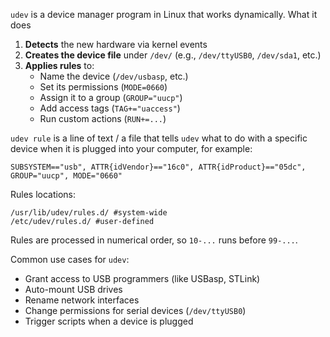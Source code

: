 `udev` is a device manager program in Linux that works dynamically.
What it does
1. **Detects** the new hardware via kernel events
2. **Creates the device file** under `/dev/` (e.g., `/dev/ttyUSB0`, `/dev/sda1`, etc.)
3. **Applies rules** to:
    - Name the device (`/dev/usbasp`, etc.)
    - Set its permissions (`MODE=0660`)
    - Assign it to a group (`GROUP="uucp"`)
    - Add access tags (`TAG+="uaccess"`)
    - Run custom actions (`RUN+=...`)

`udev rule` is a line of text / a file that tells `udev` what to do with a specific device when it is plugged into your computer, for example:
```
SUBSYSTEM=="usb", ATTR{idVendor}=="16c0", ATTR{idProduct}=="05dc", GROUP="uucp", MODE="0660"
```

Rules locations:
```
/usr/lib/udev/rules.d/ #system-wide
/etc/udev/rules.d/ #user-defined
```

Rules are processed in numerical order, so `10-...` runs before `99-...`.

Common use cases for `udev`:
- Grant access to USB programmers (like USBasp, STLink)
- Auto-mount USB drives
- Rename network interfaces
- Change permissions for serial devices (`/dev/ttyUSB0`)
- Trigger scripts when a device is plugged